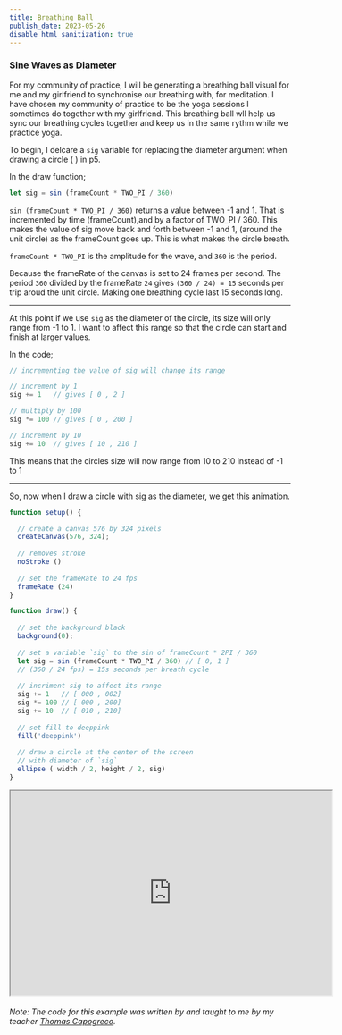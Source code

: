 ```yaml
---
title: Breathing Ball
publish_date: 2023-05-26
disable_html_sanitization: true
---
```

### Sine Waves as Diameter ###

For my community of practice, I will be generating a breathing ball visual for me and my girlfriend to synchronise our breathing with, for meditation. I have chosen my community of practice to be the yoga sessions I sometimes do together with my girlfriend. This breathing ball wll help us sync our breathing cycles together and keep us in the same rythm while we practice yoga. 

To begin, I delcare a `sig` variable for replacing the diameter argument when drawing a circle ( ) in p5. 

In the draw function;
```javascript
let sig = sin (frameCount * TWO_PI / 360)
```

`sin (frameCount * TWO_PI / 360)` returns a value between -1 and 1. That is incremented by time (frameCount),and by a factor of TWO_PI / 360. This makes the value of sig move back and forth between -1 and 1, (around the unit circle) as the frameCount goes up. This is what makes the circle breath. 

`frameCount * TWO_PI` is the amplitude for the wave, and `360` is the period. 

Because the frameRate of the canvas is set to 24 frames per second. The period `360` divided by the frameRate `24` gives `(360 / 24) = 15` seconds per trip aroud the unit circle. Making one breathing cycle last 15 seconds long.

---

At this point if we use `sig` as the diameter of the circle, its size will only range from -1 to 1. I want to affect this range so that the circle can start and finish at larger values. 

In the code;

```javascript
// incrementing the value of sig will change its range

// increment by 1
sig += 1   // gives [ 0 , 2 ]

// multiply by 100
sig *= 100 // gives [ 0 , 200 ]

// increment by 10
sig += 10  // gives [ 10 , 210 ]
```
This means that the circles size will now range from 10 to 210 instead of -1 to 1

---

So, now when I draw a circle with sig as the diameter, we get this animation.

```javascript
function setup() {

  // create a canvas 576 by 324 pixels
  createCanvas(576, 324);
  
  // removes stroke
  noStroke ()
  
  // set the frameRate to 24 fps
  frameRate (24)
}

function draw() {
  
  // set the background black
  background(0);
  
  // set a variable `sig` to the sin of frameCount * 2PI / 360
  let sig = sin (frameCount * TWO_PI / 360) // [ 0, 1 ]
  // (360 / 24 fps) = 15s seconds per breath cycle
  
  // incriment sig to affect its range
  sig += 1   // [ 000 , 002]
  sig *= 100 // [ 000 , 200]
  sig += 10  // [ 010 , 210]
    
  // set fill to deeppink
  fill('deeppink')
  
  // draw a circle at the center of the screen
  // with diameter of `sig`
  ellipse ( width / 2, height / 2, sig)
}
```
<iframe width = 576 height = 366 src="https://editor.p5js.org/Petridistom/full/2w5pFqYp4"></iframe>

###### Note: The code for this example was written by and taught to me by my teacher [Thomas Capogreco](https://thomas.capogre.co/). ######